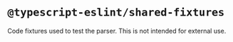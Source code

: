 # `@typescript-eslint/shared-fixtures`

Code fixtures used to test the parser.
This is not intended for external use.

